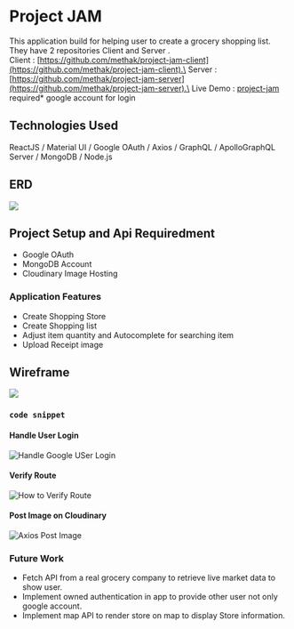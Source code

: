 # Project JAM

This application build for helping user to create a grocery shopping list.
They have 2 repositories Client and Server .\
Client : [https://github.com/methak/project-jam-client](https://github.com/methak/project-jam-client).\
Server : [https://github.com/methak/project-jam-server](https://github.com/methak/project-jam-server).\
Live Demo : [project-jam](https://project-jam.surge.sh/)  required* google account for login

## Technologies Used
ReactJS / Material UI / Google OAuth / Axios / GraphQL / ApolloGraphQL Server / MongoDB / Node.js

## ERD
![](../main/JAM-ERD.png)

## Project Setup and Api Requiredment
- Google OAuth
- MongoDB Account
- Cloudinary Image Hosting
  
### Application Features
- Create Shopping Store
- Create Shopping list
- Adjust item quantity and Autocomplete for searching item
- Upload Receipt image

## Wireframe
![](../main/jam-wireframe.png)

### `code snippet`
#### Handle User Login
![Handle Google USer Login](../main/google_login.png)

#### Verify Route
![How to Verify Route](../main/verify_router.png)

#### Post Image on Cloudinary
![Axios Post Image](../main/axios_post_image.png)

### Future Work
- Fetch API from a real grocery company to retrieve live market data to show user.
- Implement owned authentication in app to provide other user not only google account.
- Implement map API to render store on map to display Store information.
  

